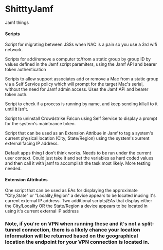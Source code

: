 # ShitttyJamf
Jamf things

#### Scripts
Script for migrating between JSSs when NAC is a pain so you use a 3rd wifi network.

Scripts for add/remove a computer to/from a static group by group ID by values defined in the Jamf script paramiters, using the Jamf API and bearer token authentication

Scripts to allow support associates add or remove a Mac from a static group via a Self Service policy which will prompt for the target Mac's serial, without the need for Jamf admin access. Uses the Jamf API and bearer token auth.

Script to check if a process is running by name, and keep sending killall to it until it isn't.

Script to uninstall Crowdstrike Falcon using Self Service to display a prompt for the system's maintnance token.

Script that can be used as an Extension Attribue in Jamf to tag a system's current physical location (City, State/Region) using the system's xurrent external facing IP address.


Default apps thing I don't think works. Needs to be run under the current user context. Could just take it and set the variables as hard coded values and then call it with jamf to accomplish the task most likely. More testing needed.


#### Extension Attributes
One script that can be used as EAs for displaying the approximate "City,State" or "Locality,Region" a device appears to be located inusing it's current external IP address.
Two additional scripts/EAs that display either the City/Locality OR the State/Region a device appears to be located in using it's current external IP address
### Note, if you're on VPN when running these and it's not a split-tunnel connection, there is a likely chance your location information will be returned based on the geographical location the endpoint for your VPN connection is located in.
